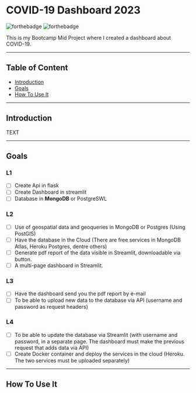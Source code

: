 # COVID-19 Dashboard 2023

![forthebadge](https://forthebadge.com/images/badges/made-with-python.svg)
![forthebadge](https://forthebadge.com/images/badges/check-it-out.svg)

This is my Bootcamp Mid Project where I created a dashboard about COVID-19.

---
## Table of Content

- [Introduction](#Introduction)
- [Goals](#Goals)
- [How To Use It](#How-To-Use-It)

---
## Introduction

TEXT

---
## Goals

### L1
- [ ] Create Api in flask
- [ ] Create Dashboard in streamlit
- [ ] Database in **MongoDB** or PostgreSWL
### L2
- [ ] Use of geospatial data and geoqueries in MongoDB or Postgres (Using PostGIS)
- [ ] Have the database in the Cloud (There are free services in MongoDB Atlas, Heroku Postgres, dentre others)
- [ ] Generate pdf report of the data visible in Streamlit, downloadable via button.
- [ ] A multi-page dashboard in Streamlit.
### L3
- [ ] Have the dashboard send you the pdf report by e-mail
- [ ] To be able to upload new data to the database via API (username and password as request headers)
### L4
- [ ] To be able to update the database via Streamlit (with username and password, in a separate page. The dashboard must make the previous request that adds data via API)
- [ ] Create Docker container and deploy the services in the cloud (Heroku. The two services must be uploaded separately)

---
## How To Use It

